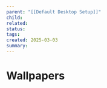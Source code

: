 ```yaml
---
parent: "[[Default Desktop Setup]]"
child: 
related: 
status: 
tags: 
created: 2025-03-03
summary:
---
```

# Wallpapers
